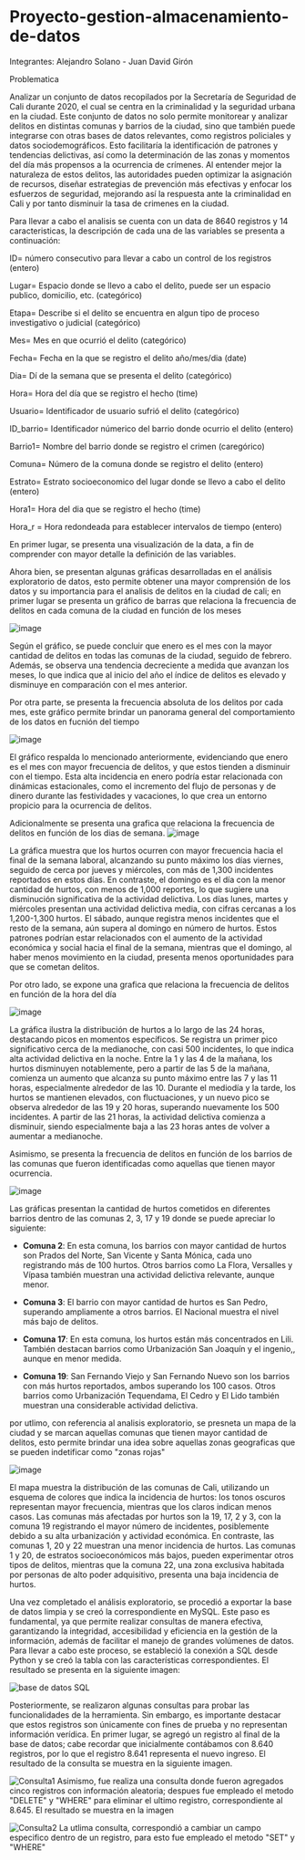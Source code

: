 # Proyecto-gestion-almacenamiento-de-datos
Integrantes:
Alejandro Solano - Juan David Girón

Problematica

Analizar un conjunto de datos recopilados por la Secretaría de Seguridad de Cali durante 2020, el cual se centra en la criminalidad y la seguridad urbana en la ciudad. Este conjunto de datos no solo permite monitorear y analizar delitos en distintas comunas y barrios de la ciudad, sino que también puede integrarse con otras bases de datos relevantes, como registros policiales y datos sociodemográficos. Esto facilitaría la identificación de patrones y tendencias delictivas, así como la determinación de las zonas y momentos del día más propensos a la ocurrencia de crímenes. Al entender mejor la naturaleza de estos delitos, las autoridades pueden optimizar la asignación de recursos, diseñar estrategias de prevención más efectivas y enfocar los esfuerzos de seguridad, mejorando así la respuesta ante la criminalidad en Cali y por tanto disminuir la tasa de crimenes en la ciudad.

Para llevar a cabo el analisis se cuenta con un data de 8640 registros y 14 caracteristicas, la descripción de cada una de las variables se presenta a continuación:

ID= número consecutivo para llevar a cabo un control de los registros (entero)

Lugar= Espacio donde se llevo a cabo el delito, puede ser un espacio publico, domicilio, etc. (categórico)

Etapa= Describe si el delito se encuentra en algun tipo de proceso investigativo o judicial (categórico)

Mes= Mes en que ocurrió el delito (categórico)

Fecha= Fecha en la que se registro el delito año/mes/dia (date)

Dia= Dí de la semana que se presenta el delito (categórico)

Hora= Hora del día que se registro el hecho (time)

Usuario= Identificador de usuario sufrió el delito (categórico)

ID_barrio= Identificador númerico del barrio donde ocurrio el delito (entero)

Barrio1= Nombre del barrio donde se registro el crimen (caregórico)

Comuna= Número de la comuna donde se registro el delito (entero)

Estrato= Estrato socioeconomico del lugar donde se llevo a cabo el delito (entero)

Hora1= Hora del dia que se registro el hecho (time)

Hora_r = Hora redondeada para establecer intervalos de tiempo (entero)

En primer lugar, se presenta una visualización de la data, a fin de comprender con mayor detalle la definición de las variables.


Ahora bien, se presentan algunas gráficas desarrolladas en el análisis exploratorio de datos, esto permite obtener una mayor comprensión de los datos y su importancia para el analisis de delitos en la ciudad de cali; en primer lugar se presenta un gráfico de barras que relaciona la frecuencia de delitos en cada comuna de la ciudad en función de los meses

![image](https://github.com/user-attachments/assets/7a06e38f-ccf5-4d33-b958-53b6a5d745db)

Según el gráfico, se puede concluir que enero es el mes con la mayor cantidad de delitos en todas las comunas de la ciudad, seguido de febrero. Además, se observa una tendencia decreciente a medida que avanzan los meses, lo que indica que al inicio del año el índice de delitos es elevado y disminuye en comparación con el mes anterior.

Por otra parte, se presenta la frecuencia absoluta de los delitos por cada mes, este gráfico permite brindar un panorama general del comportamiento de los datos en fucnión del tiempo

![image](https://github.com/user-attachments/assets/3692ec68-a669-47f5-9b2a-d5a2cf22afca)

El gráfico respalda lo mencionado anteriormente, evidenciando que enero es el mes con mayor frecuencia de delitos, y que estos tienden a disminuir con el tiempo. Esta alta incidencia en enero podría estar relacionada con dinámicas estacionales, como el incremento del flujo de personas y de dinero durante las festividades y vacaciones, lo que crea un entorno propicio para la ocurrencia de delitos.

Adicionalmente se presenta una grafica que relaciona la frecuencia de delitos en función de los dias de semana.
![image](https://github.com/user-attachments/assets/61351cb5-c081-4c3e-8a46-da94c7c25323)

La gráfica muestra que los hurtos ocurren con mayor frecuencia hacia el final de la semana laboral, alcanzando su punto máximo los días viernes, seguido de cerca por jueves y miércoles, con más de 1,300 incidentes reportados en estos días. En contraste, el domingo es el día con la menor cantidad de hurtos, con menos de 1,000 reportes, lo que sugiere una disminución significativa de la actividad delictiva. Los días lunes, martes y miércoles presentan una actividad delictiva media, con cifras cercanas a los 1,200-1,300 hurtos. El sábado, aunque registra menos incidentes que el resto de la semana, aún supera al domingo en número de hurtos. Estos patrones podrían estar relacionados con el aumento de la actividad económica y social hacia el final de la semana, mientras que el domingo, al haber menos movimiento en la ciudad, presenta menos oportunidades para que se cometan delitos.

Por otro lado, se expone una grafica que relaciona la frecuencia de delitos en función de la hora del día

![image](https://github.com/user-attachments/assets/9ef0ff76-6aee-428b-8c8e-ac737ac9c0a5)

La gráfica ilustra la distribución de hurtos a lo largo de las 24 horas, destacando picos en momentos específicos. Se registra un primer pico significativo cerca de la medianoche, con casi 500 incidentes, lo que indica alta actividad delictiva en la noche. Entre la 1 y las 4 de la mañana, los hurtos disminuyen notablemente, pero a partir de las 5 de la mañana, comienza un aumento que alcanza su punto máximo entre las 7 y las 11 horas, especialmente alrededor de las 10. Durante el mediodía y la tarde, los hurtos se mantienen elevados, con fluctuaciones, y un nuevo pico se observa alrededor de las 19 y 20 horas, superando nuevamente los 500 incidentes. A partir de las 21 horas, la actividad delictiva comienza a disminuir, siendo especialmente baja a las 23 horas antes de volver a aumentar a medianoche.

Asimismo, se presenta la frecuencia de delitos en función de los barrios de las comunas que fueron identificadas como aquellas que tienen mayor ocurrencia.

![image](https://github.com/user-attachments/assets/d477c56e-5471-47a5-bca5-47a3efa782db)

Las gráficas presentan la cantidad de hurtos cometidos en diferentes barrios dentro de las comunas 2, 3, 17 y 19 donde se puede apreciar lo siguiente:

- **Comuna 2**: 
En esta comuna, los barrios con mayor cantidad de hurtos son Prados del Norte, San Vicente y Santa Mónica, cada uno registrando más de 100 hurtos. Otros barrios como La Flora, Versalles y Vípasa también muestran una actividad delictiva relevante, aunque menor.

- **Comuna 3**: 
   El barrio con mayor cantidad de hurtos es San Pedro, superando ampliamente a otros barrios. El Nacional muestra el nivel más bajo de delitos.

- **Comuna 17**: 
  En esta comuna, los hurtos están más concentrados en Lili. También destacan barrios como Urbanización San Joaquín y el ingenio,, aunque en menor medida.

- **Comuna 19**: 
San Fernando Viejo y San Fernando Nuevo son los barrios con más hurtos reportados, ambos superando los 100 casos. Otros barrios como Urbanización Tequendama, El Cedro y El Lido también muestran una considerable actividad delictiva.

por utlimo, con referencia al analisis exploratorio, se presneta un mapa de la ciudad y se marcan aquellas comunas que tienen mayor cantidad de delitos, esto permite brindar una idea sobre aquellas zonas geograficas que se pueden indetificar como "zonas rojas"

  ![image](https://github.com/user-attachments/assets/2516d450-fcc4-4054-b98b-06b4a89c7419)

El mapa muestra la distribución de las comunas de Cali, utilizando un esquema de colores que indica la incidencia de hurtos: los tonos oscuros representan mayor frecuencia, mientras que los claros indican menos casos. Las comunas más afectadas por hurtos son la 19, 17, 2 y 3, con la comuna 19 registrando el mayor número de incidentes, posiblemente debido a su alta urbanización y actividad económica. En contraste, las comunas 1, 20 y 22 muestran una menor incidencia de hurtos. Las comunas 1 y 20, de estratos socioeconómicos más bajos, pueden experimentar otros tipos de delitos, mientras que la comuna 22, una zona exclusiva habitada por personas de alto poder adquisitivo, presenta una baja incidencia de hurtos.

Una vez completado el análisis exploratorio, se procedió a exportar la base de datos limpia y se creó la correspondiente en MySQL. Este paso es fundamental, ya que permite realizar consultas de manera efectiva, garantizando la integridad, accesibilidad y eficiencia en la gestión de la información, además de facilitar el manejo de grandes volúmenes de datos. Para llevar a cabo este proceso, se estableció la conexión a SQL desde Python y se creó la tabla con las características correspondientes. El resultado se presenta en la siguiente imagen:

![base de datos  SQL](https://github.com/user-attachments/assets/e8c9fd58-58e7-4147-9024-e8d072e4021f)

Posteriormente, se realizaron algunas consultas para probar las funcionalidades de la herramienta. Sin embargo, es importante destacar que estos registros son únicamente con fines de prueba y no representan información verídica. En primer lugar, se agregó un registro al final de la base de datos; cabe recordar que inicialmente contábamos con 8.640 registros, por lo que el registro 8.641 representa el nuevo ingreso. El resultado de la consulta se muestra en la siguiente imagen.

![Consulta1](https://github.com/user-attachments/assets/029656a7-cc78-426c-a083-760ca08fec1f)
Asimismo, fue realiza una consulta donde fueron agregados cinco registros con información aleatoria; despues fue empleado el metodo "DELETE" y "WHERE" para eliminar el ultimo registro, correspondiente al 8.645. El resultado se muestra en la imagen

![Consulta2](https://github.com/user-attachments/assets/14823754-0c88-46f0-b73f-9dd14301752f)
La utlima consulta, correspondió a cambiar un campo especifico dentro de un registro, para esto fue empleado el metodo "SET" y "WHERE"

